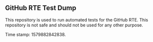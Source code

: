 ## GitHub RTE Test Dump

This repository is used to run automated tests for the GitHub RTE.
This repository is not safe and should not be used for any other purpose.

Time stamp: 1579882842838.
